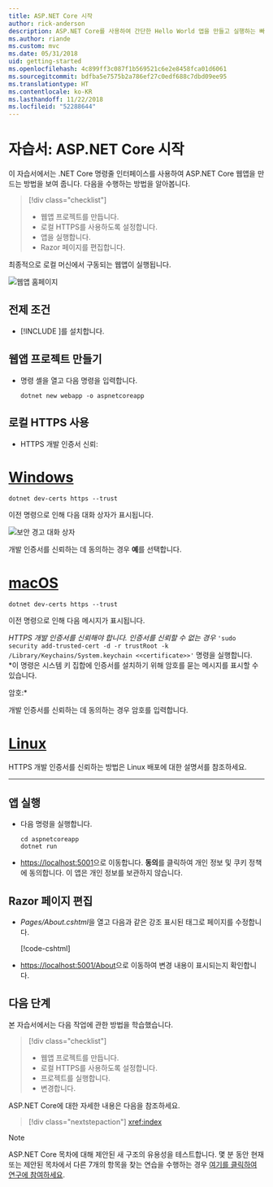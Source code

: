 ```yaml
---
title: ASP.NET Core 시작
author: rick-anderson
description: ASP.NET Core를 사용하여 간단한 Hello World 앱을 만들고 실행하는 빠른 자습서입니다.
ms.author: riande
ms.custom: mvc
ms.date: 05/31/2018
uid: getting-started
ms.openlocfilehash: 4c899ff3c087f1b569521c6e2e8458fca01d6061
ms.sourcegitcommit: bdfba5e7575b2a786ef27c0edf688c7dbd09ee95
ms.translationtype: HT
ms.contentlocale: ko-KR
ms.lasthandoff: 11/22/2018
ms.locfileid: "52288644"
---
```

# <a name="tutorial-get-started-with-aspnet-core"></a>자습서: ASP.NET Core 시작

이 자습서에서는 .NET Core 명령줄 인터페이스를 사용하여 ASP.NET Core 웹앱을 만드는 방법을 보여 줍니다. 다음을 수행하는 방법을 알아봅니다.

> [!div class="checklist"]
> * 웹앱 프로젝트를 만듭니다.
> * 로컬 HTTPS를 사용하도록 설정합니다.
> * 앱을 실행합니다.
> * Razor 페이지를 편집합니다.

최종적으로 로컬 머신에서 구동되는 웹앱이 실행됩니다.

![웹앱 홈페이지](_static/home-page.png)


## <a name="prerequisites"></a>전제 조건

* [!INCLUDE [](~/includes/2.1-SDK.md)]를 설치합니다.

## <a name="create-a-web-app-project"></a>웹앱 프로젝트 만들기

* 명령 셸을 열고 다음 명령을 입력합니다.

   ```console
   dotnet new webapp -o aspnetcoreapp
   ```

## <a name="enable-local-https"></a>로컬 HTTPS 사용

* HTTPS 개발 인증서 신뢰:

# <a name="windowstabwindows"></a>[Windows](#tab/windows)

  ```console
  dotnet dev-certs https --trust
  ```

  이전 명령으로 인해 다음 대화 상자가 표시됩니다.

  ![보안 경고 대화 상자](_static/cert.png)

  개발 인증서를 신뢰하는 데 동의하는 경우 **예**를 선택합니다.

# <a name="macostabmacos"></a>[macOS](#tab/macos)

  ```console
  dotnet dev-certs https --trust
  ```

  이전 명령으로 인해 다음 메시지가 표시됩니다.

  *HTTPS 개발 인증서를 신뢰해야 합니다. 인증서를 신뢰할 수 없는 경우*  `'sudo security add-trusted-cert -d -r trustRoot -k /Library/Keychains/System.keychain <<certificate>>'` 명령을 실행합니다.  
  *이 명령은 시스템 키 집합에 인증서를 설치하기 위해 암호를 묻는 메시지를 표시할 수 있습니다.
  
  암호:*

  개발 인증서를 신뢰하는 데 동의하는 경우 암호를 입력합니다.

# <a name="linuxtablinux"></a>[Linux](#tab/linux)

  HTTPS 개발 인증서를 신뢰하는 방법은 Linux 배포에 대한 설명서를 참조하세요.
   
---

## <a name="run-the-app"></a>앱 실행

* 다음 명령을 실행합니다.

   ```console
   cd aspnetcoreapp
   dotnet run
   ```

* [https://localhost:5001](https://localhost:5001)으로 이동합니다. **동의**를 클릭하여 개인 정보 및 쿠키 정책에 동의합니다. 이 앱은 개인 정보를 보관하지 않습니다.

## <a name="edit-a-razor-page"></a>Razor 페이지 편집

* *Pages/About.cshtml*을 열고 다음과 같은 강조 표시된 태그로 페이지를 수정합니다.

   [!code-cshtml[](sample/getting-started/about.cshtml?highlight=9)]

* [https://localhost:5001/About](https://localhost:5001/About)으로 이동하여 변경 내용이 표시되는지 확인합니다.

## <a name="next-steps"></a>다음 단계

본 자습서에서는 다음 작업에 관한 방법을 학습했습니다.

> [!div class="checklist"]
> * 웹앱 프로젝트를 만듭니다.
> * 로컬 HTTPS를 사용하도록 설정합니다.
> * 프로젝트를 실행합니다.
> * 변경합니다.

ASP.NET Core에 대한 자세한 내용은 다음을 참조하세요.

> [!div class="nextstepaction"]
> <xref:index>



> [!NOTE]
> ASP.NET Core 목차에 대해 제안된 새 구조의 유용성을 테스트합니다.  몇 분 동안 현재 또는 제안된 목차에서 다른 7개의 항목을 찾는 연습을 수행하는 경우 [여기를 클릭하여 연구에 참여하세요](https://dpk4xbh5.optimalworkshop.com/treejack/aa11wn82).
